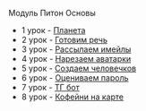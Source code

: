 Модуль Питон Основы

- 1 урок - [Планета](https://replit.com/@AidaIbragimova/Urok-21-Planieta)
- 2 урок - [Готовим речь](https://replit.com/@AidaIbragimova/Urok-22-Gotovim-riech)
- 3 урок - [Рассылаем имейлы](https://replit.com/@AidaIbragimova/Urok-23-Rassylaiem-tiekst-pisma)
- 4 урок - [Нарезаем аватарки](https://replit.com/@AidaIbragimova/Urok-24-Nariezaiem-avatarki)
- 5 урок - [Создаем человечков](https://replit.com/@AidaIbragimova/Urok-25-Chieloviechki)
- 6 урок - [Оцениваем пароль](https://replit.com/@AidaIbragimova/Urok-26-Parol)
- 7 урок - [ТГ бот](https://replit.com/@AidaIbragimova/Tielieghram-bot)
- 8 урок - [Кофейни на карте](https://replit.com/@AidaIbragimova/Urok-28-Kofieini)
